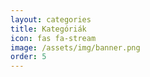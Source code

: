 ```yaml
---
layout: categories
title: Kategóriák
icon: fas fa-stream
image: /assets/img/banner.png
order: 5
---
```

